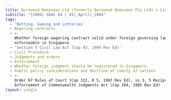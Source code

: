 ```yaml
---
title: Burswood Nominees Ltd (formerly Burswood Nominees Pty Ltd) v Liao Eng Kiat
subtitle: "[2004] SGHC 64 / 01\_April\_2004"
tags:
  - 'Betting, Gaming and Lotteries'
  - Wagering contracts
  - >-
    Whether foreign wagering contract valid under foreign governing law
    enforceable in Singapore
  - 'Section 5 Civil Law Act (Cap 43, 1999 Rev Ed)'
  - Civil Procedure
  - Judgments and orders
  - Enforcement
  - Whether foreign judgment should be registered in Singapore
  - Public policy considerations and doctrine of comity of nations
  - >-
    Order 67 Rules of Court (Cap 322, R 5, 1997 Rev Ed), ss 3, 5 Reciprocal
    Enforcement of Commonwealth Judgments Act (Cap 264, 1985 Rev Ed)
layout: single
---
```


